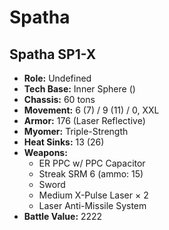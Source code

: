# Spatha
## Spatha SP1-X
- **Role:** Undefined
- **Tech Base:** Inner Sphere ()
- **Chassis:** 60 tons
- **Movement:** 6 (7) / 9 (11) / 0, XXL
- **Armor:** 176 (Laser Reflective)
- **Myomer:** Triple-Strength
- **Heat Sinks:** 13 (26)
- **Weapons:**
  - ER PPC w/ PPC Capacitor
  - Streak SRM 6 (ammo: 15)
  - Sword
  - Medium X-Pulse Laser × 2
  - Laser Anti-Missile System
- **Battle Value:** 2222

